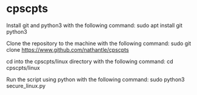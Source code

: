 # cpscpts

Install git and python3 with the following command:
  sudo apt install git python3

Clone the repository to the machine with the following command:
  sudo git clone https://www.github.com/nathantle/cpscpts

cd into the cpscpts/linux directory with the following command:
  cd cpscpts/linux

Run the script using python with the following command:
  sudo python3 secure_linux.py
